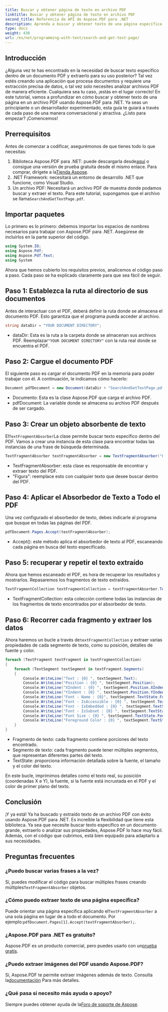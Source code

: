 ```yaml
---
title: Buscar y obtener página de texto en archivo PDF
linktitle: Buscar y obtener página de texto en archivo PDF
second_title: Referencia de API de Aspose.PDF para .NET
description: Aprenda a buscar y obtener texto de una página específica en un archivo PDF usando Aspose.PDF para .NET.
type: docs
weight: 430
url: /es/net/programming-with-text/search-and-get-text-page/
---
```

## Introducción

¿Alguna vez te has encontrado en la necesidad de buscar texto específico dentro de un documento PDF y extraerlo para su uso posterior? Tal vez estés creando una aplicación que procesa documentos y requiere una extracción precisa de datos, o tal vez solo necesites analizar archivos PDF de manera eficiente. Cualquiera sea tu caso, ¡estás en el lugar correcto! En este tutorial, vamos a profundizar en cómo buscar y obtener texto de una página en un archivo PDF usando Aspose.PDF para .NET. Ya seas un principiante o un desarrollador experimentado, esta guía te guiará a través de cada paso de una manera conversacional y atractiva. ¿Listo para empezar? ¡Comencemos!

## Prerrequisitos

Antes de comenzar a codificar, asegurémonos de que tienes todo lo que necesitas:

1.  Biblioteca Aspose.PDF para .NET: puede descargarla desde[aquí](https://releases.aspose.com/pdf/net/) o consigue una versión de prueba gratuita desde el mismo enlace. Para comprar, dirígete a la[Tienda Aspose](https://purchase.aspose.com/buy).
2. .NET Framework: necesitará un entorno de desarrollo .NET que funcione, como Visual Studio.
3. Un archivo PDF: Necesitará un archivo PDF de muestra donde podamos buscar y extraer el texto. Para este tutorial, supongamos que el archivo se llama`SearchAndGetTextPage.pdf`.

## Importar paquetes

Lo primero es lo primero: debemos importar los espacios de nombres necesarios para trabajar con Aspose.PDF para .NET. Asegúrese de incluirlos en la parte superior del código.

```csharp
using System.IO;
using Aspose.Pdf;
using Aspose.Pdf.Text;
using System
```

Ahora que hemos cubierto los requisitos previos, analicemos el código paso a paso. Cada paso se ha explicado claramente para que sea fácil de seguir.

## Paso 1: Establezca la ruta al directorio de sus documentos

Antes de interactuar con el PDF, deberá definir la ruta donde se almacena el documento PDF. Esto garantiza que el programa pueda acceder al archivo.

```csharp
string dataDir = "YOUR DOCUMENT DIRECTORY";
```

-  dataDir: Esta es la ruta a la carpeta donde se almacenan sus archivos PDF. Reemplazar`"YOUR DOCUMENT DIRECTORY"` con la ruta real donde se encuentra el PDF.

## Paso 2: Cargue el documento PDF

El siguiente paso es cargar el documento PDF en la memoria para poder trabajar con él. A continuación, le indicamos cómo hacerlo:

```csharp
Document pdfDocument = new Document(dataDir + "SearchAndGetTextPage.pdf");
```

- Documento: Esta es la clase Aspose.PDF que carga el archivo PDF.
- pdfDocument: La variable donde se almacena su archivo PDF después de ser cargado.

## Paso 3: Crear un objeto absorbente de texto

 El`TextFragmentAbsorber`La clase permite buscar texto específico dentro del PDF. Vamos a crear una instancia de esta clase para encontrar todas las instancias de una frase de búsqueda determinada.

```csharp
TextFragmentAbsorber textFragmentAbsorber = new TextFragmentAbsorber("Figure");
```

- TextFragmentAbsorber: esta clase es responsable de encontrar y extraer texto del PDF.
- "Figura": reemplace esto con cualquier texto que desee buscar dentro del PDF.

## Paso 4: Aplicar el Absorbedor de Texto a Todo el PDF

Una vez configurado el absorbedor de texto, debes indicarle al programa que busque en todas las páginas del PDF.

```csharp
pdfDocument.Pages.Accept(textFragmentAbsorber);
```

- Accept(): este método aplica el absorbedor de texto al PDF, escaneando cada página en busca del texto especificado.

## Paso 5: recuperar y repetir el texto extraído

Ahora que hemos escaneado el PDF, es hora de recuperar los resultados y mostrarlos. Repasaremos los fragmentos de texto extraídos.

```csharp
TextFragmentCollection textFragmentCollection = textFragmentAbsorber.TextFragments;
```

- TextFragmentCollection: esta colección contiene todas las instancias de los fragmentos de texto encontrados por el absorbedor de texto.

## Paso 6: Recorrer cada fragmento y extraer los datos

Ahora haremos un bucle a través de`textFragmentCollection` y extraer varias propiedades de cada segmento de texto, como su posición, detalles de fuente y color.

```csharp
foreach (TextFragment textFragment in textFragmentCollection)
{
	foreach (TextSegment textSegment in textFragment.Segments)
	{
		Console.WriteLine("Text : {0} ", textSegment.Text);
		Console.WriteLine("Position : {0} ", textSegment.Position);
		Console.WriteLine("XIndent : {0} ", textSegment.Position.XIndent);
		Console.WriteLine("YIndent : {0} ", textSegment.Position.YIndent);
		Console.WriteLine("Font - Name : {0}", textSegment.TextState.Font.FontName);
		Console.WriteLine("Font - IsAccessible : {0} ", textSegment.TextState.Font.IsAccessible);
		Console.WriteLine("Font - IsEmbedded : {0} ", textSegment.TextState.Font.IsEmbedded);
		Console.WriteLine("Font - IsSubset : {0} ", textSegment.TextState.Font.IsSubset);
		Console.WriteLine("Font Size : {0} ", textSegment.TextState.FontSize);
		Console.WriteLine("Foreground Color : {0} ", textSegment.TextState.ForegroundColor);
	}
}
```

- Fragmento de texto: cada fragmento contiene porciones del texto encontrado.
- Segmento de texto: cada fragmento puede tener múltiples segmentos, que representan diferentes partes del texto.
- TextState: proporciona información detallada sobre la fuente, el tamaño y el color del texto.

En este bucle, imprimimos detalles como el texto real, su posición (coordenadas X e Y), la fuente, si la fuente está incrustada en el PDF y el color de primer plano del texto.

## Conclusión

¡Y ya está! Ya ha buscado y extraído texto de un archivo PDF con éxito usando Aspose.PDF para .NET. Es increíble la flexibilidad que tiene esta biblioteca. Ya sea que necesite buscar texto específico en un documento grande, extraerlo o analizar sus propiedades, Aspose.PDF lo hace muy fácil. Además, con el código que cubrimos, está bien equipado para adaptarlo a sus necesidades. 

## Preguntas frecuentes

### ¿Puedo buscar varias frases a la vez?  
 Sí, puedes modificar el código para buscar múltiples frases creando múltiples`TextFragmentAbsorber` objetos.

### ¿Cómo puedo extraer texto de una página específica?  
 Puede orientar una página específica aplicando el`TextFragmentAbsorber` a una sola página en lugar de a todo el documento. Por ejemplo:`pdfDocument.Pages[1].Accept(textFragmentAbsorber);`.

### ¿Aspose.PDF para .NET es gratuito?  
 Aspose.PDF es un producto comercial, pero puedes usarlo con un[prueba gratis](https://releases.aspose.com/).

### ¿Puedo extraer imágenes del PDF usando Aspose.PDF?  
 Sí, Aspose.PDF te permite extraer imágenes además de texto. Consulta la[documentación](https://reference.aspose.com/pdf/net/) Para más detalles.

### ¿Qué pasa si necesito más ayuda o apoyo?  
 Siempre puedes obtener ayuda de la[Foro de soporte de Aspose](https://forum.aspose.com/c/pdf/10).